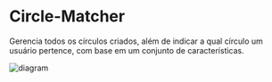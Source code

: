 # Circle-Matcher

Gerencia todos os círculos criados, além de indicar a qual círculo um usuário pertence, com base em um conjunto de características.


![diagram](c3.svg)